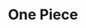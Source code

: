 --- 
title: "One Piece"
publishdate: "2018-12-27T16:48:46+02:00"
src: "https://365manga.net/manga/one-piece"
image: "https://data.365manga.net/images/thumbnails/32689-one-piece.jpg"
description: " One Piece manga summary: Where To Read One Piece Manga Online
If you’re a fan of anime and manga, then you definitely know One Piece. It’s a Japanese manga series by Eiichiro Oda, a world-renowned manga writer and illustrator. It was released nearly two decades ago back in July of 1997. Since then, the manga has been adapted into an anime series and OVA. There have also been numerous One…"
---